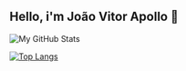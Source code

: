 ## Hello, i'm João Vitor Apollo :rocket:

![My GitHub Stats](https://github-readme-stats.vercel.app/api?username=ApolloJoaoV&theme=tokyonight)

[![Top Langs](https://github-readme-stats.vercel.app/api/top-langs/?username=ApolloJoaoV&count_private=true&theme=tokyonight)](https://github.com/anuraghazra/github-readme-stats)
